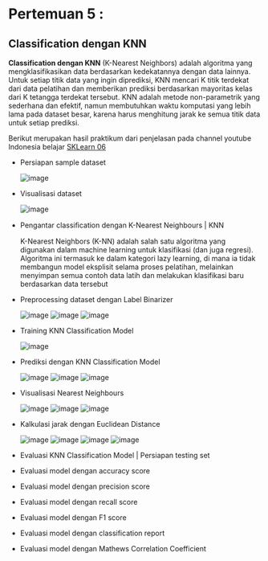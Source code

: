 # Pertemuan 5 :

## Classification dengan KNN
**Classification dengan KNN** (K-Nearest Neighbors) adalah algoritma yang mengklasifikasikan data berdasarkan kedekatannya dengan data lainnya. Untuk setiap titik data yang ingin diprediksi, KNN mencari K titik terdekat dari data pelatihan dan memberikan prediksi berdasarkan mayoritas kelas dari K tetangga terdekat tersebut. KNN adalah metode non-parametrik yang sederhana dan efektif, namun membutuhkan waktu komputasi yang lebih lama pada dataset besar, karena harus menghitung jarak ke semua titik data untuk setiap prediksi.

Berikut merupakan hasil praktikum dari penjelasan pada channel youtube Indonesia belajar [SKLearn 06](https://www.youtube.com/watch?v=4zARMcgc7hA&list=PL2O3HdJI4voHNEv59SdXKRQVRZAFmwN9E&index=7)

- Persiapan sample dataset

  ![image](https://github.com/user-attachments/assets/f2f778ff-0409-4cb8-8dea-ff096b608be4)

- Visualisasi dataset

  ![image](https://github.com/user-attachments/assets/8ad436b9-ec60-4abf-80e6-717c82ab1b94)

- Pengantar classiﬁcation dengan K-Nearest Neighbours | KNN
  
  K-Nearest Neighbors (K-NN) adalah salah satu algoritma yang digunakan dalam machine learning untuk klasifikasi (dan juga regresi). Algoritma ini termasuk ke dalam kategori lazy learning, di mana ia tidak membangun model eksplisit selama proses pelatihan, melainkan menyimpan semua contoh data latih dan melakukan klasifikasi baru berdasarkan data tersebut
  
- Preprocessing dataset dengan Label Binarizer

  ![image](https://github.com/user-attachments/assets/116218b5-7f78-4f10-9a26-8744cc549b5f)
  ![image](https://github.com/user-attachments/assets/dd4f2e9d-6a0e-4cc6-b99d-3919982f318b)
  ![image](https://github.com/user-attachments/assets/2498cdf6-02eb-4a74-881e-17861a8f8dfb)

- Training KNN Classification Model

  ![image](https://github.com/user-attachments/assets/7c77d802-ab97-4443-8f6a-a6f24b3771ed)

- Prediksi dengan KNN Classification Model

  ![image](https://github.com/user-attachments/assets/cff56e78-3f58-4a03-80f0-cb98cc1152a0)
  ![image](https://github.com/user-attachments/assets/1aa15037-1673-474e-acde-b3f564dfb3f3)
  ![image](https://github.com/user-attachments/assets/f7b4b1d2-8b36-44b5-be9f-fba2638966c4)

- Visualisasi Nearest Neighbours

  ![image](https://github.com/user-attachments/assets/10f74f39-06fa-463f-a196-407da28a4d28)
  ![image](https://github.com/user-attachments/assets/1b4a83ed-bf77-48a4-b3a3-6c1ac751e912)
  ![image](https://github.com/user-attachments/assets/ab956a34-e9a2-4a80-9024-64b2396d35d4)

- Kalkulasi jarak dengan Euclidean Distance

  ![image](https://github.com/user-attachments/assets/2f20e2ec-4313-46bd-a50a-92de76cbf785)
  ![image](https://github.com/user-attachments/assets/fc38b314-105e-49a5-9c84-b7c784a9ff6d)
  ![image](https://github.com/user-attachments/assets/2f1871c1-d787-458c-bd31-07213a3db8dc)
  ![image](https://github.com/user-attachments/assets/fc39ce44-14d4-4bbb-8dba-d8f952be6cc7)

- Evaluasi KNN Classification Model | Persiapan testing set

  
- Evaluasi model dengan accuracy score
- Evaluasi model dengan precision score
- Evaluasi model dengan recall score
- Evaluasi model dengan F1 score
- Evaluasi model dengan classification report
- Evaluasi model dengan Mathews Correlation Coefficient
